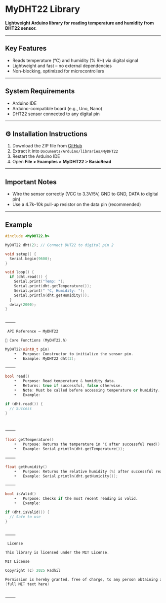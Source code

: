 
# MyDHT22 Library

**Lightweight Arduino library for reading temperature and humidity from DHT22 sensor.**

---

## Key Features
- Reads temperature (°C) and humidity (% RH) via digital signal
- Lightweight and fast – no external dependencies
- Non-blocking, optimized for microcontrollers

---

## System Requirements
- Arduino IDE
- Arduino-compatible board (e.g., Uno, Nano)
- DHT22 sensor connected to any digital pin

---

## ⚙️ Installation Instructions
1. Download the ZIP file from [GitHub](https://github.com/fadhil-1911/MyDHT22)
2. Extract it into `Documents/Arduino/libraries/MyDHT22`
3. Restart the Arduino IDE
4. Open **File > Examples > MyDHT22 > BasicRead**

---

## Important Notes
- Wire the sensor correctly (VCC to 3.3V/5V, GND to GND, DATA to digital pin)
- Use a 4.7k–10k pull-up resistor on the data pin (recommended)

---

## Example

```cpp
#include <MyDHT22.h>

MyDHT22 dht(2); // Connect DHT22 to digital pin 2

void setup() {
  Serial.begin(9600);
}

void loop() {
  if (dht.read()) {
    Serial.print("Temp: ");
    Serial.print(dht.getTemperature());
    Serial.print(" °C, Humidity: ");
    Serial.println(dht.getHumidity());
  }
  delay(2000);
}


⸻

 API Reference – MyDHT22

🔧 Core Functions (MyDHT22.h)

MyDHT22(uint8_t pin)
	•	Purpose: Constructor to initialize the sensor pin.
	•	Example: MyDHT22 dht(2);

⸻

bool read()
	•	Purpose: Read temperature & humidity data.
	•	Returns: true if successful, false otherwise.
	•	Note: Must be called before accessing temperature or humidity.
	•	Example:

if (dht.read()) {
  // Success
}



⸻

float getTemperature()
	•	Purpose: Returns the temperature in °C after successful read().
	•	Example: Serial.println(dht.getTemperature());

⸻

float getHumidity()
	•	Purpose: Returns the relative humidity (%) after successful read().
	•	Example: Serial.println(dht.getHumidity());

⸻

bool isValid()
	•	Purpose: Checks if the most recent reading is valid.
	•	Example:

if (dht.isValid()) {
  // Safe to use
}


⸻

 License

This library is licensed under the MIT License.

MIT License

Copyright (c) 2025 Fadhil

Permission is hereby granted, free of charge, to any person obtaining a copy...
(full MIT text here)


⸻


